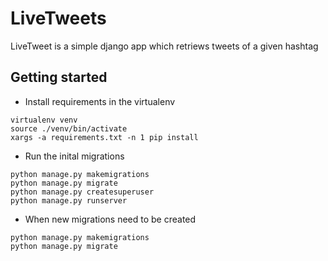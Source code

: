 LiveTweets
=======

LiveTweet is a simple django app which retriews tweets of a given hashtag

## Getting started

* Install requirements in the virtualenv

```
virtualenv venv
source ./venv/bin/activate
xargs -a requirements.txt -n 1 pip install
```

* Run the inital migrations

```
python manage.py makemigrations
python manage.py migrate
python manage.py createsuperuser
python manage.py runserver
```


* When new migrations need to be created

```
python manage.py makemigrations
python manage.py migrate
```

